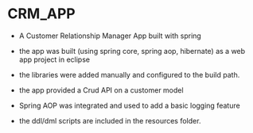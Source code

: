 # CRM_APP
- A Customer Relationship Manager App built with spring 

- the app was built (using spring core, spring aop, hibernate) as a web app project in eclipse

- the libraries were added manually and configured to the build path.

- the app provided a Crud API on a customer model

- Spring AOP was integrated and used to add a basic logging feature

- the ddl/dml scripts are included in the resources folder.
